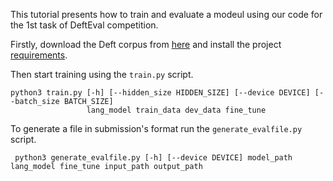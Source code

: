 This tutorial presents how to train and evaluate a modeul using our code for the 1st task of DeftEval competition.

Firstly, download the Deft corpus from [here](https://github.com/adobe-research/deft_corpus) and install the project [requirements](https://github.com/avramandrei/UPB-at-SemEval-2020-Task-6-Pretrained-Language-Models-for-DefinitionExtraction/blob/master/requirements.txt).

Then start training using the `train.py` script.

```
python3 train.py [-h] [--hidden_size HIDDEN_SIZE] [--device DEVICE] [--batch_size BATCH_SIZE] 
                 lang_model train_data dev_data fine_tune
```

To generate a file in submission's format run the `generate_evalfile.py` script.

```
 python3 generate_evalfile.py [-h] [--device DEVICE] model_path lang_model fine_tune input_path output_path
```
